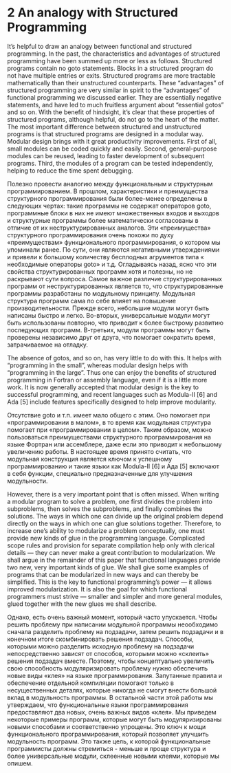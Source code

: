 # 2 An analogy with Structured Programming

It’s helpful to draw an analogy between functional and structured programming.
In the past, the characteristics and advantages of structured programming have
been summed up more or less as follows. Structured programs contain no goto
statements. Blocks in a structured program do not have multiple entries or exits.
Structured programs are more tractable mathematically than their unstructured
counterparts. These “advantages” of structured programming are very similar in
spirit to the “advantages” of functional programming we discussed earlier. They
are essentially negative statements, and have led to much fruitless argument
about “essential gotos” and so on.
With the benefit of hindsight, it’s clear that these properties of structured
programs, although helpful, do not go to the heart of the matter. The most important difference between structured and unstructured programs is that structured programs are designed in a modular way. Modular design brings with
it great productivity improvements. First of all, small modules can be coded
quickly and easily. Second, general-purpose modules can be reused, leading to
faster development of subsequent programs. Third, the modules of a program
can be tested independently, helping to reduce the time spent debugging.

Полезно провести аналогию между функциональным и структурным программированием. В прошлом, характеристики и преимущества структурного программирования были более-менее определены в следующих чертах: такие программы не содержат операторов goto, программные блоки в них не имеют множественных входов и выходов и структурные программы более математически согласованы в отличие от их неструктурированных аналогов. Эти «преимущества» структурного программирования очень похожи по духу «преимуществам» функционального программирования, о котором мы упоминали ранее.  По сути, они являются негативными утверждениями и привели к большому количеству бесплодных агрументов типа « необходимые операторы goto» и т.д. Огладываясь назад, ясно что эти свойства структурированных программ хотя и полезны, но не раскрывают сути вопроса. Самое важное различие структурированных программ от неструктурированных является то, что структурированные программы разработаны по модульному принципу. Модульная структура программ сама по себе влияет на повышение производительности. Прежде всего, небольшие модули могут быть написаны быстро и легко.  Во-вторых, универсальные модули могут быть использованы повторно, что приводит к более быстрому развитию последующих программ. В-третьих, модули программы могут быть проверены независимо друг от друга, что помогает сократить время, затрачиваемое на отладку.

The absence of gotos, and so on, has very little to do with this. It helps with
“programming in the small”, whereas modular design helps with “programming
in the large”. Thus one can enjoy the benefits of structured programming in
Fortran or assembly language, even if it is a little more work.
It is now generally accepted that modular design is the key to successful
programming, and recent languages such as Modula-II [6] and Ada [5] include
features specifically designed to help improve modularity. 

Отсутствие goto и т.п. имеет мало общего с этим. Оно помогает при «программировании в малом», в то время как модульная структура помогает при «программировании в целом». Таким образом, можно пользоваться преимуществами структурного программирования на языке Фортран или ассемблере, даже если это приводит к небольшому увеличению работы. В настоящее время принято считать, что модульная конструкция является ключом к успешному программированию и такие языки  как Modula-II [6] и Ада [5] включают в себя функции, специально предназначенные для улучшения модульности.

However, there is a very important point that is often missed. When writing a modular program to
solve a problem, one first divides the problem into subproblems, then solves the
subproblems, and finally combines the solutions. The ways in which one can
divide up the original problem depend directly on the ways in which one can glue
solutions together. Therefore, to increase one’s ability to modularize a problem
conceptually, one must provide new kinds of glue in the programming language.
Complicated scope rules and provision for separate compilation help only with
clerical details — they can never make a great contribution to modularization.
We shall argue in the remainder of this paper that functional languages provide two new, very important kinds of glue. We shall give some examples of programs that can be modularized in new ways and can thereby be simplified.
This is the key to functional programming’s power — it allows improved modularization. It is also the goal for which functional programmers must strive — smaller and simpler and more general modules, glued together with the new
glues we shall describe.

Однако, есть очень важный момент, который часто упускается. Чтобы решить проблему при написании модульной программы неообходимо сначала разделить проблему на подзадачи, затем решить подзадачи и в конечном итоге скомбинировать решения подзадач. Способы, которыми можно разделить исходную проблему на подзадачи  непосредственно зависят от способов, которыми можно «склеить» решения подзадач вместе. Поэтому, чтобы концептуально увеличить свою способность модуляризировать проблему нужно обеспечить новые виды «клея» на языке программирования. Запутанные правила и обеспечение отдельной компиляции помогают только  в несущественных деталях, которые никогда не смогут внести большой вклад в модульность программы. В остальной части этой работы мы утверждаем, что функциональные языки программирования предоставляют два новых, очень важных видов «клея». Мы приведем некоторые примеры программ, которые могут быть модуляризированы новыми способами и соответственно упрощены. Это ключ к мощи функционального программирования, который позволяет улучшить модульность программ. Это также цель, к которой функциональные программисты должны стремиться - меньше и проще структура и более универсальные модули, склеенные новыми клеями, которые мы опишем.

